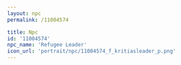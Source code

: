 ```yaml
---
layout: npc
permalink: /11004574

title: Npc
id: '11004574'
npc_name: 'Refugee Leader'
icon_url: 'portrait/npc/11004574_f_kritiasleader_p.png'
---
```

